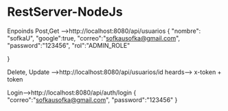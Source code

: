 # RestServer-NodeJs

Enpoinds
Post,Get -->http://localhost:8080/api/usuarios
{
    "nombre": "sofkaU",
    "google":true,
    "correo":"sofkausofka@gmail.com",
    "password":"123456",
    "rol":"ADMIN_ROLE"

}

Delete, Update -->http://localhost:8080/api/usuarios/id 
heards--> x-token + token

Login-->http://localhost:8080/api/auth/login
{
 "correo":"sofkausofka@gmail.com",
 "password":"123456"
}

